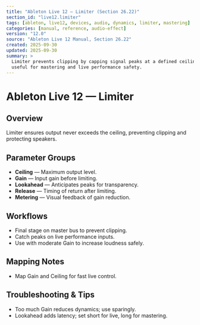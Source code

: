 ```yaml
---
title: "Ableton Live 12 — Limiter (Section 26.22)"
section_id: "live12.limiter"
tags: [ableton, live12, devices, audio, dynamics, limiter, mastering]
categories: [manual, reference, audio-effect]
version: "12.0"
source: "Ableton Live 12 Manual, Section 26.22"
created: 2025-09-30
updated: 2025-09-30
summary: >
  Limiter prevents clipping by capping signal peaks at a defined ceiling,
  useful for mastering and live performance safety.
---
```


# Ableton Live 12 — Limiter

## Overview
Limiter ensures output never exceeds the ceiling, preventing clipping and protecting speakers.

## Parameter Groups
- **Ceiling** — Maximum output level.
- **Gain** — Input gain before limiting.
- **Lookahead** — Anticipates peaks for transparency.
- **Release** — Timing of return after limiting.
- **Metering** — Visual feedback of gain reduction.

## Workflows
- Final stage on master bus to prevent clipping.
- Catch peaks on live performance inputs.
- Use with moderate Gain to increase loudness safely.

## Mapping Notes
- Map Gain and Ceiling for fast live control.

## Troubleshooting & Tips
- Too much Gain reduces dynamics; use sparingly.
- Lookahead adds latency; set short for live, long for mastering.
